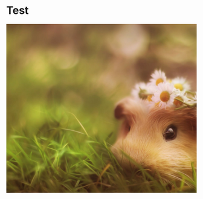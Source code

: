 # Test
![avatar](https://github.com/AUV520/Test/blob/master/QQ%E5%9B%BE%E7%89%8720180429143910.jpg)
